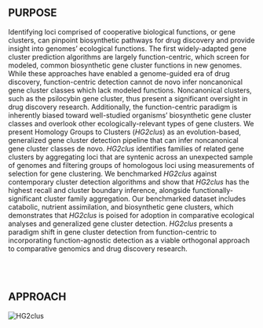 ## PURPOSE
Identifying loci comprised of cooperative biological functions, or gene clusters, can pinpoint biosynthetic pathways for drug discovery and provide insight into genomes’ ecological functions. The first widely-adapted gene cluster prediction algorithms are largely function-centric, which screen for modeled, common biosynthetic gene cluster functions in new genomes. While these approaches have enabled a genome-guided era of drug discovery, function-centric detection cannot de novo infer noncanonical gene cluster classes which lack modeled functions. Noncanonical clusters, such as the psilocybin gene cluster, thus present a significant oversight in drug discovery research. Additionally, the function-centric paradigm is inherently biased toward well-studied organisms’ biosynthetic gene cluster classes and overlook other ecologically-relevant types of gene clusters. We present Homology Groups to Clusters (*HG2clus*) as an evolution-based, generalized gene cluster detection pipeline that can infer noncanonical gene cluster classes de novo. *HG2clus* identifies families of related gene clusters by aggregating loci that are syntenic across an unexpected sample of genomes and filtering groups of homologous loci using measurements of selection for gene clustering. We benchmarked *HG2clus* against contemporary cluster detection algorithms and show that *HG2clus* has the highest recall and cluster boundary inference, alongside functionally-significant cluster family aggregation. Our benchmarked dataset includes catabolic, nutrient assimilation, and biosynthetic gene clusters, which demonstrates that *HG2clus* is poised for adoption in comparative ecological analyses and generalized gene cluster detection. *HG2clus* presents a paradigm shift in gene cluster detection from function-centric to incorporating function-agnostic detection as a viable orthogonal approach to comparative genomics and drug discovery research.

<br /><br />

## APPROACH
![HG2clus](https://gitlab.com/xonq/orthocluster/-/raw/master/etc/pipeline.png)

